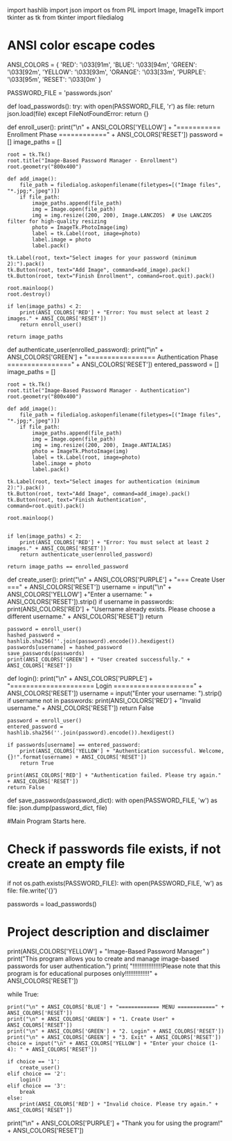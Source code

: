 import hashlib
import json
import os
from PIL import Image, ImageTk
import tkinter as tk
from tkinter import filedialog

# ANSI color escape codes
ANSI_COLORS = {
    'RED': '\033[91m',
    'BLUE': '\033[94m',
    'GREEN': '\033[92m',
    'YELLOW': '\033[93m',
    'ORANGE': '\033[33m',
    'PURPLE': '\033[95m',
    'RESET': '\033[0m'
}

PASSWORD_FILE = 'passwords.json'

def load_passwords():
    try:
        with open(PASSWORD_FILE, 'r') as file:
            return json.load(file)
    except FileNotFoundError:
        return {}


def enroll_user():
    print("\n" + ANSI_COLORS['YELLOW'] + "=========== Enrollment Phase ============" + ANSI_COLORS['RESET'])
    password = []
    image_paths = []

    root = tk.Tk()
    root.title("Image-Based Password Manager - Enrollment")
    root.geometry("800x400")

    def add_image():
        file_path = filedialog.askopenfilename(filetypes=[("Image files", "*.jpg;*.jpeg")])
        if file_path:
            image_paths.append(file_path)
            img = Image.open(file_path)
            img = img.resize((200, 200), Image.LANCZOS)  # Use LANCZOS filter for high-quality resizing
            photo = ImageTk.PhotoImage(img)
            label = tk.Label(root, image=photo)
            label.image = photo
            label.pack()

    tk.Label(root, text="Select images for your password (minimum 2):").pack()
    tk.Button(root, text="Add Image", command=add_image).pack()
    tk.Button(root, text="Finish Enrollment", command=root.quit).pack()

    root.mainloop()
    root.destroy()

    if len(image_paths) < 2:
        print(ANSI_COLORS['RED'] + "Error: You must select at least 2 images." + ANSI_COLORS['RESET'])
        return enroll_user()

    return image_paths

def authenticate_user(enrolled_password):
    print("\n" + ANSI_COLORS['GREEN'] + "================= Authentication Phase ================" + ANSI_COLORS['RESET'])
    entered_password = []
    image_paths = []

    root = tk.Tk()
    root.title("Image-Based Password Manager - Authentication")
    root.geometry("800x400")

    def add_image():
        file_path = filedialog.askopenfilename(filetypes=[("Image files", "*.jpg;*.jpeg")])
        if file_path:
            image_paths.append(file_path)
            img = Image.open(file_path)
            img = img.resize((200, 200), Image.ANTIALIAS)
            photo = ImageTk.PhotoImage(img)
            label = tk.Label(root, image=photo)
            label.image = photo
            label.pack()

    tk.Label(root, text="Select images for authentication (minimum 2):").pack()
    tk.Button(root, text="Add Image", command=add_image).pack()
    tk.Button(root, text="Finish Authentication", command=root.quit).pack()

    root.mainloop()


    if len(image_paths) < 2:
        print(ANSI_COLORS['RED'] + "Error: You must select at least 2 images." + ANSI_COLORS['RESET'])
        return authenticate_user(enrolled_password)

    return image_paths == enrolled_password


def create_user():
    print("\n" + ANSI_COLORS['PURPLE'] + "=== Create User ===" + ANSI_COLORS['RESET'])
    username = input("\n" + ANSI_COLORS['YELLOW'] +"Enter a username: " + ANSI_COLORS['RESET']).strip()
    if username in passwords:
        print(ANSI_COLORS['RED'] + "Username already exists. Please choose a different username." + ANSI_COLORS['RESET'])
        return

    password = enroll_user()
    hashed_password = hashlib.sha256(''.join(password).encode()).hexdigest()
    passwords[username] = hashed_password
    save_passwords(passwords)
    print(ANSI_COLORS['GREEN'] + "User created successfully." + ANSI_COLORS['RESET'])


def login():
    print("\n" + ANSI_COLORS['PURPLE'] + "===================== Login ====================" + ANSI_COLORS['RESET'])
    username = input("Enter your username: ").strip()
    if username not in passwords:
        print(ANSI_COLORS['RED'] + "Invalid username." + ANSI_COLORS['RESET'])
        return False

    password = enroll_user()
    entered_password = hashlib.sha256(''.join(password).encode()).hexdigest()

    if passwords[username] == entered_password:
        print(ANSI_COLORS['YELLOW'] + "Authentication successful. Welcome, {}!".format(username) + ANSI_COLORS['RESET'])
        return True

    print(ANSI_COLORS['RED'] + "Authentication failed. Please try again." + ANSI_COLORS['RESET'])
    return False

def save_passwords(password_dict):
    with open(PASSWORD_FILE, 'w') as file:
        json.dump(password_dict, file)

#Main Program Starts here.
# Check if passwords file exists, if not create an empty file
if not os.path.exists(PASSWORD_FILE):
    with open(PASSWORD_FILE, 'w') as file:
        file.write('{}')

passwords = load_passwords()

# Project description and disclaimer
print(ANSI_COLORS['YELLOW'] + "Image-Based Password Manager" )
print("This program allows you to create and manage image-based passwords for user authentication.")
print( "!!!!!!!!!!!!!!!!!Please note that this program is for educational purposes only!!!!!!!!!!!!!!" + ANSI_COLORS['RESET'])

while True:

    print("\n" + ANSI_COLORS['BLUE'] + "============= MENU ============" + ANSI_COLORS['RESET'])
    print("\n" + ANSI_COLORS['GREEN'] + "1. Create User" + ANSI_COLORS['RESET'])
    print("\n" + ANSI_COLORS['GREEN'] + "2. Login" + ANSI_COLORS['RESET'])
    print("\n" + ANSI_COLORS['GREEN'] + "3. Exit" + ANSI_COLORS['RESET'])
    choice = input("\n" + ANSI_COLORS['YELLOW'] + "Enter your choice (1-4): " + ANSI_COLORS['RESET'])

    if choice == '1':
        create_user()
    elif choice == '2':
        login()
    elif choice == '3':
        break
    else:
        print(ANSI_COLORS['RED'] + "Invalid choice. Please try again." + ANSI_COLORS['RESET'])

print("\n" + ANSI_COLORS['PURPLE'] + "Thank you for using the program!" + ANSI_COLORS['RESET'])
